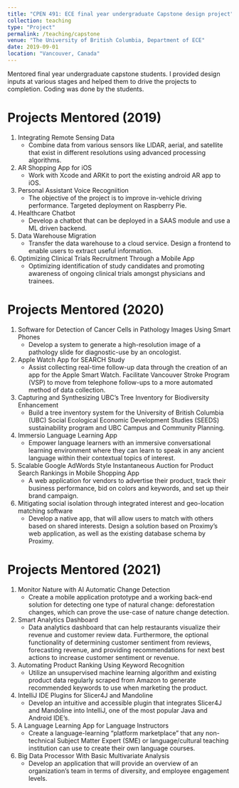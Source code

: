 ```yaml
---
title: "CPEN 491: ECE final year undergraduate Capstone design project"
collection: teaching
type: "Project"
permalink: /teaching/capstone
venue: "The University of British Columbia, Department of ECE"
date: 2019-09-01
location: "Vancouver, Canada"
---
```


Mentored final year undergraduate capstone students. I provided design inputs at various stages and helped them to drive the projects to completion. Coding was done by the students. 


Projects Mentored (2019)
======
1. Integrating Remote Sensing Data 
	* Combine data from various sensors like LIDAR, aerial, and satellite that exist in different resolutions using advanced processing algorithms. 
2. AR Shopping App for iOS
	* Work with Xcode and ARKit to port the existing android AR app to iOS.
3. Personal Assistant Voice Recogniition
	* The objective of the project is to improve in-vehicle driving performance. Targeted deployment on Raspberry Pie.  
4. Healthcare Chatbot 
	* Develop a chatbot that can be deployed in a SAAS module and use a ML driven backend.
5. Data Warehouse Migration
	* Transfer the data warehouse to a cloud service. Design a frontend to enable users to extract useful information.
6. Optimizing Clinical Trials Recruitment Through a Mobile App
	* Optimizing identification of study candidates and promoting awareness of ongoing clinical trials amongst physicians and trainees. 


Projects Mentored (2020)
======
1. Software for Detection of Cancer Cells in Pathology Images Using Smart Phones
	* Develop a system to generate a high-resolution image of a pathology slide for diagnostic-use by an oncologist.
2. Apple Watch App for SEARCH Study
	* Assist collecting real-time follow-up data through the creation of an app for the Apple Smart Watch. Facilitate Vancouver Stroke Program (VSP) to move from telephone follow-ups to a more automated method of data collection. 
3. Capturing and Synthesizing UBC’s Tree Inventory for Biodiversity Enhancement
	* Build a tree inventory system for the University of British Columbia (UBC) Social Ecological Economic Development Studies (SEEDS) sustainability program and UBC Campus and Community Planning. 
4. Immersio Language Learning App
	* Empower language learners with an immersive conversational learning environment where they can learn to speak in any ancient language within their contextual topics of interest.
5. Scalable Google AdWords Style Instantaneous Auction for Product Search Rankings in Mobile Shopping App
	* A web application for vendors to advertise their product, track their business performance, bid on colors and keywords, and set up their brand campaign.
6. Mitigating social isolation through integrated interest and geo-location matching software
	* Develop a native app, that will allow users to match with others based on shared interests. Design a solution based on Proximy’s web application, as well as the existing database schema by Proximy.


Projects Mentored (2021)
======
1. Monitor Nature with AI Automatic Change Detection
	* Create a mobile application prototype and a working back-end solution for detecting one type of natural change: deforestation changes, which can prove the use-case of nature change detection.
2. Smart Analytics Dashboard
	* Data analytics dashboard that can help restaurants visualize their revenue and customer review data. Furthermore, the optional functionality of determining customer sentiment from reviews, forecasting revenue, and providing recommendations for next best actions to increase customer sentiment or revenue.
3. Automating Product Ranking Using Keyword Recognition
	* Utilize an unsupervised machine learning algorithm and existing product data regularly scraped from Amazon to generate recommended keywords to use when marketing the product.
4. IntelliJ IDE Plugins for Slicer4J and Mandoline
	* Develop an intuitive and accessible plugin that integrates Slicer4J and Mandoline into IntelliJ, one of the most popular Java and Android IDE’s.
5. A Language Learning App for Language Instructors
	* Create a language-learning “platform marketplace” that any non-technical Subject Matter Expert (SME) or language/cultural teaching institution can use to create their own language courses. 
6. Big Data Processor With Basic Multivariate Analysis
	* Develop an application that will provide an overview of an organization’s team in terms of diversity, and employee engagement levels.


